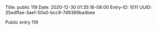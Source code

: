 Title: public 119
Date: 2020-12-30 01:35:16-08:00
Entry-ID: 1011
UUID: 35edffae-3aef-50a0-bcc9-749389ba4bee

Public entry 119